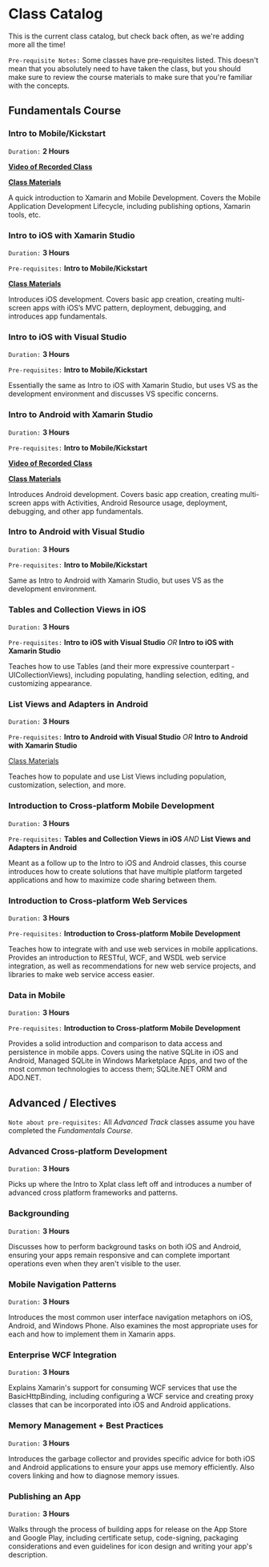 # Class Catalog

This is the current class catalog, but check back often, as we're adding more all the time!

`Pre-requisite Notes:` Some classes have pre-requisites listed. This doesn't mean that you absolutely need to have taken the class, but you should make sure to review the course materials to make sure that you're familiar with the concepts. 

## Fundamentals Course

### Intro to Mobile/Kickstart
`Duration:` **2 Hours**

[**Video of Recorded Class**](http://xamarin.wistia.com/medias/su43ze60e3)

[**Class Materials**](https://github.com/xamarin/XamarinUniversity/tree/master/Course_Materials/Fundamentals_Track/Cross%20Platform/Intro%20to%20Mobile%20%2B%20Kickstart)

A quick introduction to Xamarin and Mobile Development. Covers the Mobile Application Development Lifecycle, including publishing options, Xamarin tools, etc.

### Intro to iOS with Xamarin Studio
`Duration:` **3 Hours**

`Pre-requisites:` **Intro to Mobile/Kickstart**

[**Class Materials**](https://github.com/xamarin/XamarinUniversity/tree/master/Course_Materials/Fundamentals_Track/iOS/Intro%20to%20iOS%20with%20Xamarin%20Studio)

Introduces iOS development. Covers basic app creation, creating multi-screen apps with iOS’s MVC pattern, deployment, debugging, and introduces app fundamentals.

### Intro to iOS with Visual Studio
`Duration:` **3 Hours**

`Pre-requisites:` **Intro to Mobile/Kickstart**

Essentially the same as Intro to iOS with Xamarin Studio, but uses VS as the development environment and discusses VS specific concerns.  

### Intro to Android with Xamarin Studio
`Duration:` **3 Hours**

`Pre-requisites:` **Intro to Mobile/Kickstart**

[**Video of Recorded Class**](http://xamarin.wistia.com/medias/mde2vpkkra)

[**Class Materials**](https://github.com/xamarin/XamarinUniversity/tree/master/Course_Materials/Fundamentals_Track/Android/01%20Intro%20to%20Android)

Introduces Android development. Covers basic app creation, creating multi-screen apps with Activities, Android Resource usage, deployment, debugging, and other app fundamentals.

### Intro to Android with Visual Studio
`Duration:` **3 Hours**

`Pre-requisites:` **Intro to Mobile/Kickstart**

Same as Intro to Android with Xamarin Studio, but uses VS as the development environment.

### Tables and Collection Views in iOS
`Duration:` **3 Hours**

`Pre-requisites:` **Intro to iOS with Visual Studio** *OR* **Intro to iOS with Xamarin Studio**

Teaches how to use Tables (and their more expressive counterpart - UICollectionViews), including populating, handling selection, editing, and customizing appearance.

### List Views and Adapters in Android
`Duration:` **3 Hours**

`Pre-requisites:` **Intro to Android with Visual Studio** *OR* **Intro to Android with Xamarin Studio**

[Class Materials](https://github.com/xamarin/XamarinUniversity/tree/master/Course_Materials/Fundamentals_Track/Android/02%20ListViews%20and%20Adapters%20in%20Android)

Teaches how to populate and use List Views including population, customization, selection, and more.

### Introduction to Cross-platform Mobile Development
`Duration:` **3 Hours**

`Pre-requisites:` **Tables and Collection Views in iOS** *AND* **List Views and Adapters in Android**


Meant as a follow up to the Intro to iOS and Android classes, this course introduces how to create solutions that have multiple platform targeted applications and how to maximize code sharing between them.

### Introduction to Cross-platform Web Services
`Duration:` **3 Hours**

`Pre-requisites:` **Introduction to Cross-platform Mobile Development**

Teaches how to integrate with and use web services in mobile applications. Provides an introduction to RESTful, WCF, and WSDL web service integration, as well as recommendations for new web service projects, and libraries to make web service access easier.

### Data in Mobile
`Duration:` **3 Hours**

`Pre-requisites:` **Introduction to Cross-platform Mobile Development**

Provides a solid introduction and comparison to data access and persistence in mobile apps. Covers using the native SQLite in iOS and Android, Managed SQLite in Windows Marketplace Apps, and two of the most common technologies to access them; SQLite.NET ORM and ADO.NET.

## Advanced / Electives
`Note about pre-requisites:` All *Advanced Track* classes assume you have completed the *Fundamentals Course*.

### Advanced Cross-platform Development
`Duration:` **3 Hours**

Picks up where the Intro to Xplat class left off and introduces a number of advanced cross platform frameworks and patterns.

### Backgrounding
`Duration:` **3 Hours**

Discusses how to perform background tasks on both iOS and Android, ensuring your apps remain responsive and can complete important operations even when they aren't visible to the user.

### Mobile Navigation Patterns
`Duration:` **3 Hours**

Introduces the most common user interface navigation metaphors on iOS, Android, and Windows Phone. Also examines the most appropriate uses for each and how to implement them in Xamarin apps.

### Enterprise WCF Integration
`Duration:` **3 Hours**

Explains Xamarin's support for consuming WCF services that use the BasicHttpBinding, including configuring a WCF service and creating proxy classes that can be incorporated into iOS and Android applications.

### Memory Management + Best Practices
`Duration:` **3 Hours**

Introduces the garbage collector and provides specific advice for both iOS and Android applications to ensure your apps use memory efficiently. Also covers linking and how to diagnose memory issues.

### Publishing an App
`Duration:` **3 Hours**

Walks through the process of building apps for release on the App Store and Google Play, including certificate setup, code-signing, packaging considerations and even guidelines for icon design and writing your app's description.
